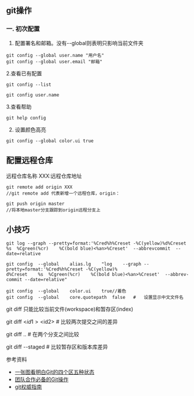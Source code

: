 ## git操作

### 一. 初次配置
1. 配置署名和邮箱。没有--global则表明只影响当前文件夹
```
git config --global user.name "用户名"
git config --global user.email "邮箱"
```
2.查看已有配置
```
git config --list

git config user.name
```

3.查看帮助
```
git help config
```
2. 设置颜色高亮
```
git config --global color.ui true
```

## 配置远程仓库
远程仓库名称 XXX:远程仓库地址
```
git remote add origin XXX
//git remote add 代表新增一个远程仓库，origin：

git push origin master
//将本地master分支跟踪到origin远程分支上
```

## 小技巧
```
git	log	--graph	--pretty=format:'%Cred%h%Creset	-%C(yellow)%d%Creset	%s	%Cgreen(%cr)	%C(bold	blue)<%an>%Creset'	--abbrevcommit	--date=relative

git	config	--global	alias.lg	"log	--graph	--pretty=format:'%Cred%h%Creset	-%C(yellow)%
d%Creset	%s	%Cgreen(%cr)	%C(bold	blue)<%an>%Creset'	--abbrev-commit	--date=relative"

git	config	--global	color.ui	true//着色
git	config	--global	core.quotepath	false	#	设置显示中文文件名
```

git	diff 只能比较当前文件(workspace)和暂存区(index)

git	diff	<$id1>	<$id2>			#	比较两次提交之间的差异

git	diff	<branch1>..<branch2>	#	在两个分支之间比较

git	diff	--staged			#	比较暂存区和版本库差异

参考资料
- [一张图看明白Git的四个区五种状态](https://geektutu.com/post/git-four-areas-five-states.html)
- [团队合作必备的Git操作](https://segmentfault.com/a/1190000015676846)
- [git权威指南](https://git-scm.com/book/zh/v2)